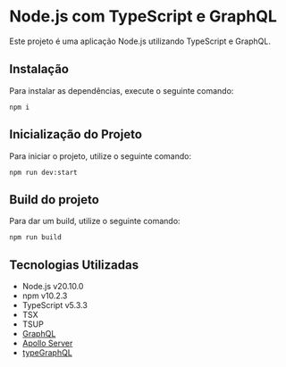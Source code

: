 Node.js com TypeScript e GraphQL
================================

Este projeto é uma aplicação Node.js utilizando TypeScript e GraphQL.

Instalação
----------

Para instalar as dependências, execute o seguinte comando:

`npm i`

Inicialização do Projeto
------------------------

Para iniciar o projeto, utilize o seguinte comando:

`npm run dev:start`

Build do projeto
------------------------

Para dar um build, utilize o seguinte comando:

`npm run build`

Tecnologias Utilizadas
----------------------

*   Node.js v20.10.0
*   npm v10.2.3
*   TypeScript v5.3.3
*   TSX
*   TSUP
*   [GraphQL](https://graphql.org)
*   [Apollo Server](https://www.apollographql.com/docs)
*   [typeGraphQL](https://typegraphql.com/)
